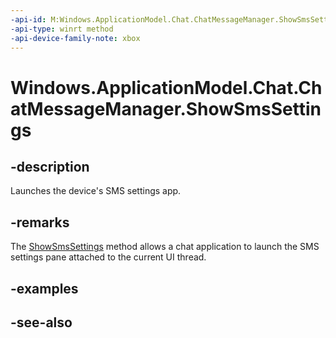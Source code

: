 ```yaml
---
-api-id: M:Windows.ApplicationModel.Chat.ChatMessageManager.ShowSmsSettings
-api-type: winrt method
-api-device-family-note: xbox
---
```


<!-- Method syntax
public void ShowSmsSettings()
-->

# Windows.ApplicationModel.Chat.ChatMessageManager.ShowSmsSettings

## -description
Launches the device's SMS settings app.

## -remarks
The [ShowSmsSettings](chatmessagemanager_showsmssettings.md) method allows a chat application to launch the SMS settings pane attached to the current UI thread.

## -examples

## -see-also
